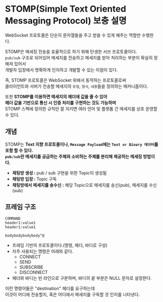 # STOMP(Simple Text Oriented Messaging Protocol) 보충 설명 
         
WebSocket 프로토콜은 단순히 문자열들을 주고 받을 수 있게 해주는 역할만 수행한다.    
              
STOMP은 메세징 전송을 효율적으로 하기 위해 탄생한 서브 프로토콜이다.                
`pub/sub` 구조로 되어있어 메세지를 전송하고 메세지를 받아 처리하는 부분이 확실히 정해져 있어서      
개발자 입장에서 명확하게 인지하고 개발할 수 있는 이점이 있다.     
                       
즉, STOMP 프로토콜은 WebSocket 위에서 동작하는 프로토콜로써          
클라이언트와 서버가 전송할 메세지의 `유형`, `형식`, `내용`들을 정의하는 매커니즘이다.        
          
또한 **STOMP를 이용하면 메세지의 헤더에 값을 줄 수 있어**           
**헤더 값을 기반으로 통신 시 인증 처리를 구현하는 것도 가능하며**                         
STOMP 스펙에 정의한 규칙만 잘 지키면 여러 언어 및 플랫폼 간 메세지를 상호 운영할 수 있다.           
  
## 개념  
  
STOMP는 **Text 지향 프로토콜이나, `Message Payload`에는 `Text or Binary 데이터`를 포함 할 수 있다.**     
**`pub/sub`란 메세지를 공급하는 주체와 소비하는 주체를 분리해 제공하는 메세징 방법이다.**    
     
* **채팅방 생성 :** pub / sub 구현을 위한 Topic이 생성됨      
* **채팅방 입장 :** Topic 구독    
* **채팅방에서 메세지를 송수신 :** 해당 Topic으로 메세지를 송신(pub), 메세지를 수신(sub)       

## 프레임 구조 

```console
COMMAND
header1:value1
header1:value1

bodybodybodybody^@
```
* 프레임 기반의 프로토콜이다.(명령, 헤더, 바디로 구성)   
* 자주 사용되는 명령은 아래와 같다.  
     * CONNECT  
     * SEND  
     * SUBSCRIBE  
     * DISCONNECT  
* 헤더와 바디는 빈 라인으로 구분하며, 바디의 끝 부분은 NULL 문자로 설정한다.   
   
이런 명령어들은 "destination" 헤더를 요구하는데      
이것이 어디에 전송할지, 혹은 어디에서 메세지를 구독할 것 인지를 나타낸다.      





